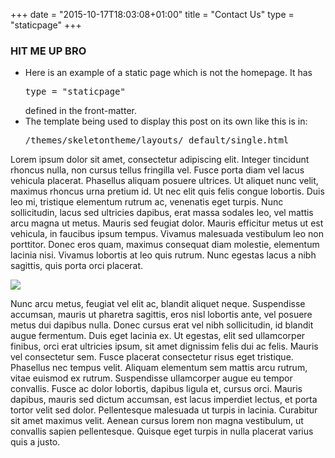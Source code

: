 +++
date = "2015-10-17T18:03:08+01:00"
title = "Contact Us"
type = "staticpage"
+++

### HIT ME UP BRO ###

<!-- I've written these in raw HTML rather than markdown, so I can style them differently to the rest of the copy -->
<div class="infobox">
<ul>
<li>Here is an example of a static page which is not the homepage. It has <pre>type = "staticpage"</pre> defined in the front-matter.</li>
<li>The template being used to display this post on its own like this is in: <pre>/themes/skeletontheme/layouts/_default/single.html</pre></li>
</ul>
</div>

<!-- normal service is resumed! -->


Lorem ipsum dolor sit amet, consectetur adipiscing elit. Integer tincidunt rhoncus nulla, non cursus tellus fringilla vel. Fusce porta diam vel lacus vehicula placerat. Phasellus aliquam posuere ultrices. Ut aliquet nunc velit, maximus rhoncus urna pretium id. Ut nec elit quis felis congue lobortis. Duis leo mi, tristique elementum rutrum ac, venenatis eget turpis. Nunc sollicitudin, lacus sed ultricies dapibus, erat massa sodales leo, vel mattis arcu magna ut metus. Mauris sed feugiat dolor. Mauris efficitur metus ut est vehicula, in faucibus ipsum tempus. Vivamus malesuada vestibulum leo non porttitor. Donec eros quam, maximus consequat diam molestie, elementum lacinia nisi. Vivamus lobortis at leo quis rutrum. Nunc egestas lacus a nibh sagittis, quis porta orci placerat.

<!-- The path to the image here is where it will be located after the site is generated [ie. in /images/] -->
![](/images/superimage02.png)

Nunc arcu metus, feugiat vel elit ac, blandit aliquet neque. Suspendisse accumsan, mauris ut pharetra sagittis, eros nisl lobortis ante, vel posuere metus dui dapibus nulla. Donec cursus erat vel nibh sollicitudin, id blandit augue fermentum. Duis eget lacinia ex. Ut egestas, elit sed ullamcorper finibus, orci erat ultricies ipsum, sit amet dignissim felis dui ac felis. Mauris vel consectetur sem. Fusce placerat consectetur risus eget tristique. Phasellus nec tempus velit. Aliquam elementum sem mattis arcu rutrum, vitae euismod ex rutrum. Suspendisse ullamcorper augue eu tempor convallis. Fusce ac dolor lobortis, dapibus ligula et, cursus orci. Mauris dapibus, mauris sed dictum accumsan, est lacus imperdiet lectus, et porta tortor velit sed dolor. Pellentesque malesuada ut turpis in lacinia. Curabitur sit amet maximus velit. Aenean cursus lorem non magna vestibulum, ut convallis sapien pellentesque. Quisque eget turpis in nulla placerat varius quis a justo.
